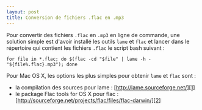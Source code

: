 ```yaml
---
layout: post
title: Conversion de fichiers .flac en .mp3
---
```


Pour convertir des fichiers `.flac` en `.mp3` en ligne de commande, une solution
simple est d'avoir installé les outils `lame` et `flac` et lancer dans le
répertoire qui contient les fichiers `.flac` le script bash suivant :

```
for file in *.flac; do $(flac -cd "$file" | lame -h - "${file%.flac}.mp3"); done
```

Pour Mac OS X, les options les plus simples pour obtenir `lame` et `flac` sont :

- la compilation des sources pour lame : [http://lame.sourceforge.net/][1]
- le package Flac tools for OS X pour flac :
  [http://sourceforge.net/projects/flac/files/flac-darwin/][2]

[1]: http://lame.sourceforge.net/
[2]: https://sourceforge.net/projects/flac/files/flac-darwin/
